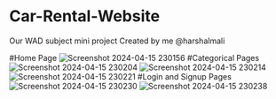# Car-Rental-Website
Our WAD subject mini project Created by me @harshalmali

#Home Page
![Screenshot 2024-04-15 230156](https://github.com/harshal20m/Car-Rental-Website/assets/114692074/85f7fac5-9255-47a9-af2f-8d39fe78732b)
#Categorical Pages
![Screenshot 2024-04-15 230204](https://github.com/harshal20m/Car-Rental-Website/assets/114692074/75258e6e-061f-48e8-b4a9-0f4e90271100)
![Screenshot 2024-04-15 230214](https://github.com/harshal20m/Car-Rental-Website/assets/114692074/dc95de7a-5556-4294-83d0-e526578c6ba3)
![Screenshot 2024-04-15 230221](https://github.com/harshal20m/Car-Rental-Website/assets/114692074/4db42139-58a1-4576-b4d0-d24de187f8c8)
#Login and Signup Pages
![Screenshot 2024-04-15 230230](https://github.com/harshal20m/Car-Rental-Website/assets/114692074/f1f90241-bba4-443d-b7e8-edd780eb9de9)
![Screenshot 2024-04-15 230238](https://github.com/harshal20m/Car-Rental-Website/assets/114692074/542a058e-374a-46a3-b005-e1b66d7433ee)


